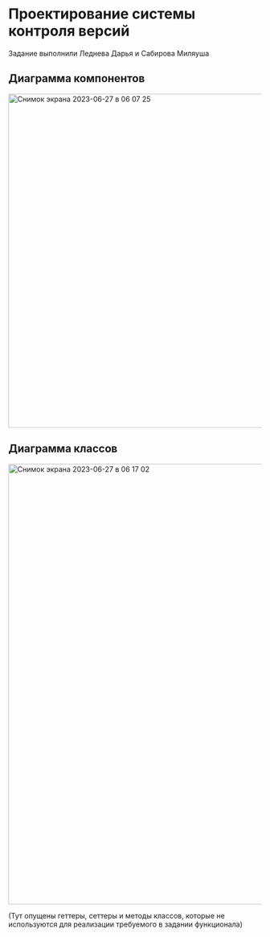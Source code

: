 # Проектирование системы контроля версий
Задание выполнили Леднева Дарья и Сабирова Миляуша

## Диаграмма компонентов

<img width="665" alt="Снимок экрана 2023-06-27 в 06 07 25" src="https://github.com/LadaNikitina/Software_Design/assets/57729595/4d01519d-a2f4-4971-99ff-979632047e6b">

## Диаграмма классов

<img width="877" alt="Снимок экрана 2023-06-27 в 06 17 02" src="https://github.com/LadaNikitina/Software_Design/assets/57729595/b7ac64da-74d6-495b-9259-168c3398d6bf">


(Тут опущены геттеры, сеттеры и методы классов, которые не используются для реализации требуемого в задании функционала)

